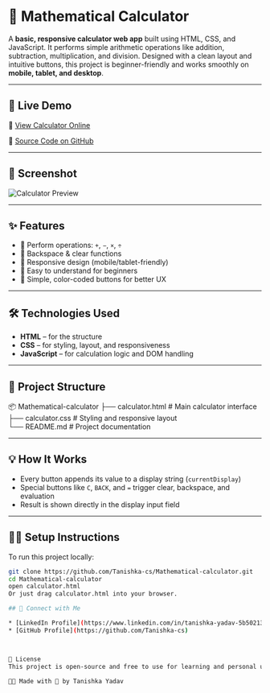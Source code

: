 # 🧮 Mathematical Calculator

A **basic, responsive calculator web app** built using HTML, CSS, and JavaScript. It performs simple arithmetic operations like addition, subtraction, multiplication, and division. Designed with a clean layout and intuitive buttons, this project is beginner-friendly and works smoothly on **mobile, tablet, and desktop**.

---

## 🚀 Live Demo

🔗 [View Calculator Online](https://tanishka-cs.github.io/Mathematical-calculator/)

📁 [Source Code on GitHub](https://github.com/Tanishka-cs/Mathematical-calculator)

---

## 📸 Screenshot

![Calculator Preview](https://github.com/user-attachments/assets/6a880d51-e96b-47b4-891a-32defdfd4672)


---

## ✨ Features

- 🧮 Perform operations: `+`, `−`, `×`, `÷`
- 🔁 Backspace & clear functions
- 📱 Responsive design (mobile/tablet-friendly)
- 🎯 Easy to understand for beginners
- 🎨 Simple, color-coded buttons for better UX

---

## 🛠️ Technologies Used

- **HTML** – for the structure
- **CSS** – for styling, layout, and responsiveness
- **JavaScript** – for calculation logic and DOM handling

---

## 🧩 Project Structure

📦 Mathematical-calculator
├── calculator.html # Main calculator interface
<br>
├── calculator.css # Styling and responsive layout
<br>
└── README.md # Project documentation



---

## 💡 How It Works

- Every button appends its value to a display string (`currentDisplay`)
- Special buttons like `C`, `BACK`, and `=` trigger clear, backspace, and evaluation
- Result is shown directly in the display input field

---

## 🧑‍💻 Setup Instructions

To run this project locally:

```bash
git clone https://github.com/Tanishka-cs/Mathematical-calculator.git
cd Mathematical-calculator
open calculator.html
Or just drag calculator.html into your browser.

## 🔗 Connect with Me

* [LinkedIn Profile](https://www.linkedin.com/in/tanishka-yadav-5b5021366)
* [GitHub Profile](https://github.com/Tanishka-cs)



📜 License
This project is open-source and free to use for learning and personal use.

👩‍💻 Made with 💙 by Tanishka Yadav
